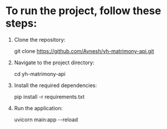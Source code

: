 # To run the project, follow these steps:

1. Clone the repository:

    git clone https://github.com/Avnesh/yh-matrimony-api.git

2. Navigate to the project directory:

    cd yh-matrimony-api

3. Install the required dependencies:

    pip install -r requirements.txt

4. Run the application:

    uvicorn main:app --reload